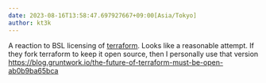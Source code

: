 ```yaml
---
date: 2023-08-16T13:58:47.697927667+09:00[Asia/Tokyo]
author: kt3k
---
```

A reaction to BSL licensing of [terraform](https://www.terraform.io/). Looks like a reasonable attempt. If they fork terraform to keep it open source, then I personally use that version https://blog.gruntwork.io/the-future-of-terraform-must-be-open-ab0b9ba65bca
